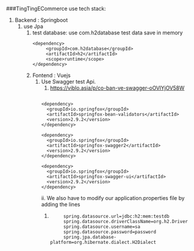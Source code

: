 ###TingTingECommerce use tech stack:
1. Backend : Springboot
   1. use Jpa
      1. test database: use com.h2database test data save in memory
         ```` 
         <dependency>
              <groupId>com.h2database</groupId>
              <artifactId>h2</artifactId>
              <scope>runtime</scope>
         </dependency> 
      
      2. Fontend : Vuejs
         1. Use Swagger test Api.
            1. https://viblo.asia/p/co-ban-ve-swagger-oOVlYjOV58W
             ````
        
             <dependency>
               <groupId>io.springfox</groupId>
               <artifactId>springfox-bean-validators</artifactId>
               <version>2.9.2</version>
             </dependency>

             <dependency>
               <groupId>io.springfox</groupId>
               <artifactId>springfox-swagger2</artifactId>
               <version>2.9.2</version>
             </dependency>

             <dependency>
               <groupId>io.springfox</groupId>
               <artifactId>springfox-swagger-ui</artifactId>
               <version>2.9.2</version>
             </dependency>
            ````
            ii.  We also have to modify our application.properties file by adding the lines
            1.  ````
                     spring.datasource.url=jdbc:h2:mem:testdb
                     spring.datasource.driverClassName=org.h2.Driver
                     spring.datasource.username=sa
                     spring.datasource.password=password
                     spring.jpa.database-platform=org.hibernate.dialect.H2Dialect  
                ````
         